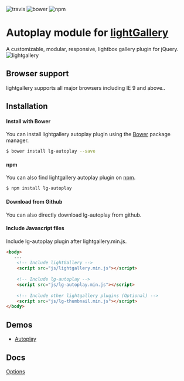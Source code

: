 ![travis](https://travis-ci.org/sachinchoolur/lg-autoplay.svg?branch=master)
![bower](https://img.shields.io/bower/v/lg-autoplay.svg)
![npm](https://img.shields.io/npm/v/lg-autoplay.svg)

# Autoplay module for [lightGallery](http://sachinchoolur.github.io/lightGallery/)
A customizable, modular, responsive, lightbox gallery plugin for jQuery.
![lightgallery](https://raw.githubusercontent.com/sachinchoolur/lightGallery/master/lib/lg.png)
 
Browser support
---
lightgallery supports all major browsers including IE 9 and above..


Installation
---
#### Install with Bower

You can install lightgallery autoplay plugin using the [Bower](http://bower.io) package manager.

```sh
$ bower install lg-autoplay --save
```

#### npm

You can also find lightgallery autoplay plugin on [npm](http://npmjs.org).

```sh
$ npm install lg-autoplay
```
#### Download from Github

You can also directly download lg-autoplay from github.

#### Include Javascript files
Include lg-autoplay plugin after lightgallery.min.js.
``` html
<body>
   ---
    <!-- Include lightGallery -->
    <script src="js/lightgallery.min.js"></script>
    
    <!-- Include lg-autoplay -->
    <script src="js/lg-autoplay.min.js"></script>
    
    <!-- Include other lightgallery plugins (Optional) -->
    <script src="js/lg-thumbnail.min.js"></script>
</body>  
```

Demos 
----
  * [Autoplay](http://sachinchoolur.github.io/lightGallery)
  
Docs
-----
[Options](http://sachinchoolur.github.io/lightGallery/docs/api.html#lg-autoplay)

<!-- License
---

#### Commercial license
If you want to use lightGallery to develop commercial sites, themes, projects, and applications, the Commercial license is the appropriate license. With this option, your source code is kept proprietary. Purchase a lightGallery Commercial License at uplabs.com/posts/lightgallery

#### Open source license

If you are creating an open source application under a license compatible with the GNU GPL license v3, you may use this project under the terms of the GPLv3. -->